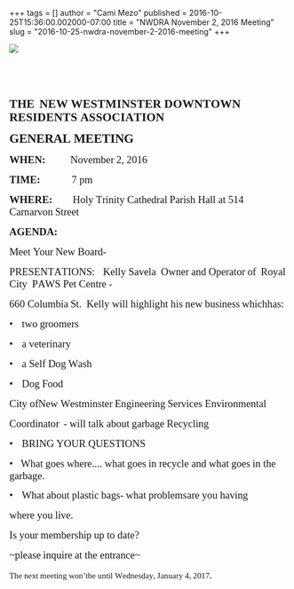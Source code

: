 +++
tags = []
author = "Cami Mezo"
published = 2016-10-25T15:36:00.002000-07:00
title = "NWDRA November 2, 2016 Meeting"
slug = "2016-10-25-nwdra-november-2-2016-meeting"
+++
<span lang="EN-US"></span>

  

  

[![](/img/blog/thumbnails/2016-10-25-nwdra-november-2-2016-meeting-NWDRA%2BLogo.png)](/img/blog/2016-10-25-nwdra-november-2-2016-meeting-NWDRA%2BLogo.png)

<span lang="EN-US"
style="font-family: &quot;Times New Roman&quot;,serif; font-size: 10.0pt; mso-ansi-language: EN-US; mso-bidi-language: AR-SA; mso-fareast-font-family: &quot;Times New Roman&quot;; mso-fareast-language: EN-US;">  
</span>

**<span lang="EN-US"
style="font-size: 16.0pt; letter-spacing: .15pt; line-height: 110%;">  
</span>**

<span style="font-family: Times, Times New Roman, serif;">**<span
lang="EN-US"
style="font-size: 16.0pt; letter-spacing: .15pt; line-height: 110%;">T</span><span
lang="EN-US" style="font-size: 16.0pt; line-height: 110%;">HE<span
style="letter-spacing: 2.8pt;"> </span><span
style="letter-spacing: .05pt; mso-font-width: 114%;">N</span><span
style="letter-spacing: .1pt; mso-font-width: 114%;">E</span>W<span
style="letter-spacing: -.1pt;"> </span><span
style="letter-spacing: .1pt; mso-font-width: 112%;">W</span><span
style="letter-spacing: .1pt; mso-font-width: 113%;">E</span><span
style="letter-spacing: .15pt; mso-font-width: 129%;">S</span><span
style="letter-spacing: .15pt;">T</span><span
style="letter-spacing: .2pt; mso-font-width: 102%;">M</span><span
style="letter-spacing: .15pt; mso-font-width: 84%;">I</span><span
style="letter-spacing: .1pt; mso-font-width: 120%;">N</span><span
style="letter-spacing: .15pt; mso-font-width: 129%;">S</span><span
style="letter-spacing: .15pt;">T</span><span
style="letter-spacing: .05pt; mso-font-width: 113%;">E</span>R <span
style="letter-spacing: .2pt; mso-font-width: 112%;">D</span><span
style="letter-spacing: .15pt; mso-font-width: 112%;">O</span><span
style="letter-spacing: .1pt; mso-font-width: 112%;">WNT</span><span
style="letter-spacing: .15pt; mso-font-width: 112%;">O</span><span
style="letter-spacing: .1pt; mso-font-width: 112%;">W</span>N<span
style="letter-spacing: -.2pt;"> </span><span
style="letter-spacing: .15pt; mso-font-width: 111%;">R</span><span
style="letter-spacing: .1pt; mso-font-width: 113%;">E</span><span
style="letter-spacing: .15pt; mso-font-width: 129%;">S</span><span
style="letter-spacing: .15pt; mso-font-width: 84%;">I</span><span
style="letter-spacing: .2pt; mso-font-width: 115%;">D</span><span
style="letter-spacing: .05pt; mso-font-width: 113%;">E</span><span
style="letter-spacing: .1pt; mso-font-width: 120%;">N</span><span
style="letter-spacing: .15pt;">T</span>S<span
style="letter-spacing: .25pt;"> </span><span
style="letter-spacing: .1pt; mso-font-width: 112%;">A</span><span
style="letter-spacing: .15pt; mso-font-width: 129%;">SS</span><span
style="letter-spacing: .15pt; mso-font-width: 109%;">O</span><span
style="letter-spacing: .15pt; mso-font-width: 115%;">C</span><span
style="letter-spacing: .15pt; mso-font-width: 84%;">I</span>A<span
style="letter-spacing: .2pt;">T</span><span
style="letter-spacing: .1pt; mso-font-width: 84%;">I</span><span
style="letter-spacing: .15pt; mso-font-width: 109%;">O</span>N</span>**<span
lang="EN-US"
style="font-size: 16.0pt; line-height: 110%;"></span></span>

  

  

<span style="font-family: Times, Times New Roman, serif;">**<span
lang="EN-US"
style="font-size: 17pt; letter-spacing: -0.15pt;">GENE</span><span
lang="EN-US"
style="font-size: 17pt; letter-spacing: -0.2pt;">RA</span><span
lang="EN-US" style="font-size: 17pt;">L<span
style="letter-spacing: -.3pt;"> M</span><span
style="letter-spacing: -.15pt;">EET</span><span
style="letter-spacing: -.1pt;">I</span><span
style="letter-spacing: -.15pt;">N</span>G</span>**<span lang="EN-US"
style="font-size: 17pt;"></span></span>

  

  

<span style="font-family: Times, Times New Roman, serif;">**<span
lang="EN-US"
style="font-size: 14pt; letter-spacing: -0.05pt;">WH</span><span
lang="EN-US" style="font-size: 14pt;">E<span
style="letter-spacing: -.1pt;">N</span>:        <span
style="letter-spacing: 2.25pt;"> </span></span>**<span lang="EN-US"
style="font-size: 14pt;">No<span
style="letter-spacing: -.15pt;">v</span>ember<span
style="letter-spacing: -.45pt;"> </span>2, 2016</span></span>

<span style="font-family: Times, Times New Roman, serif;">**<span
lang="EN-US"
style="font-size: 14pt; letter-spacing: -0.1pt;">T</span><span
lang="EN-US" style="font-size: 14pt;">I<span
style="letter-spacing: -.1pt;">M</span>E:           <span
style="letter-spacing: .4pt;"> </span></span>**<span lang="EN-US"
style="font-size: 14pt;">7 pm</span></span>

<span style="font-family: Times, Times New Roman, serif;">**<span
lang="EN-US"
style="font-size: 14pt; letter-spacing: -0.05pt;">WH</span><span
lang="EN-US" style="font-size: 14pt;">E<span
style="letter-spacing: -.05pt;">R</span>E:      <span
style="letter-spacing: 3.05pt;"> </span></span>**<span lang="EN-US"
style="font-size: 14pt; letter-spacing: -0.05pt;">H</span><span
lang="EN-US" style="font-size: 14pt;">oly<span
style="letter-spacing: -.1pt;"> </span>T<span
style="letter-spacing: -.1pt;">r</span>inity<span
style="letter-spacing: -.1pt;"> </span>Cathed<span
style="letter-spacing: -.1pt;">r</span>al<span
style="letter-spacing: -.55pt;"> </span>Pa<span
style="letter-spacing: -.15pt;">r</span>i<span
style="letter-spacing: -.05pt;">s</span>h<span
style="letter-spacing: -.05pt;"> </span><span
style="letter-spacing: -.15pt;">H</span>all<span
style="letter-spacing: -.1pt;"> </span>at<span
style="letter-spacing: -.1pt;"> </span>514 Ca<span
style="letter-spacing: -.1pt;">r</span>na<span
style="letter-spacing: -.05pt;">r</span><span
style="letter-spacing: -.1pt;">v</span>on<span
style="letter-spacing: -.55pt;"> </span><span
style="letter-spacing: -.2pt;">S</span>t<span
style="letter-spacing: -.1pt;">r</span><span
style="letter-spacing: -.05pt;">e</span>et</span></span>

  

  

<span style="font-family: Times, Times New Roman, serif;">**<span
lang="EN-US"
style="font-size: 14pt; letter-spacing: -0.05pt;">A</span><span
lang="EN-US" style="font-size: 14pt;">GE<span
style="letter-spacing: -.1pt;">N</span>D<span
style="letter-spacing: -.1pt;">A</span>:</span>**<span lang="EN-US"
style="font-size: 14pt;"></span></span>

  

  

<span style="font-family: Times, Times New Roman, serif;"><span
lang="EN-US"
style="font-size: 14pt; letter-spacing: -0.05pt;">M</span><span
lang="EN-US" style="font-size: 14pt;">eet<span
style="letter-spacing: -.1pt;"> </span>Your<span
style="letter-spacing: -.5pt;"> </span>New Boa<span
style="letter-spacing: -.25pt;">r</span>d-</span></span>

  

  

<span lang="EN-US" style="font-size: 14pt;"><span
style="font-family: Times, Times New Roman, serif;">PRE<span
style="letter-spacing: -.1pt;">S</span>ENT<span
style="letter-spacing: -.1pt;">A</span>TION<span
style="letter-spacing: -.15pt;">S</span>:  <span
style="letter-spacing: .5pt;"> </span><span
style="letter-spacing: -.05pt;">Ke</span>lly <span
style="letter-spacing: -.05pt;">S</span>a<span
style="letter-spacing: -.05pt;">v</span>ela<span
style="letter-spacing: 3.05pt;"> </span>Owner<span
style="letter-spacing: -.6pt;"> </span>and<span
style="letter-spacing: -.2pt;"> </span>Ope<span
style="letter-spacing: -.2pt;">r</span>ator<span
style="letter-spacing: -.6pt;"> </span>of<span
style="letter-spacing: 2.9pt;"> </span>Royal<span
style="letter-spacing: -.3pt;"> </span>City<span
style="letter-spacing: 3.15pt;"> </span>P<span
style="letter-spacing: -.25pt;">A</span><span
style="letter-spacing: -.1pt;">W</span>S<span
style="letter-spacing: -.2pt;"> </span>Pet Cent<span
style="letter-spacing: -.25pt;">r</span>e<span
style="letter-spacing: -.35pt;"> </span>-</span></span>

<span lang="EN-US" style="font-size: 14pt;"><span
style="font-family: Times, Times New Roman, serif;">660 Columbia<span
style="letter-spacing: -.55pt;"> </span><span
style="letter-spacing: -.2pt;">S</span>t.<span
style="letter-spacing: 3.1pt;"> </span><span
style="letter-spacing: -.15pt;">K</span>elly will highlight his<span
style="letter-spacing: -.15pt;"> </span>new<span
style="letter-spacing: -.25pt;"> </span>bu<span
style="letter-spacing: -.25pt;">s</span>ine<span
style="letter-spacing: -.05pt;">s</span>s<span
style="letter-spacing: -.65pt;"> </span>which<span
style="letter-spacing: -.35pt;"></span>ha<span
style="letter-spacing: -.2pt;">s</span>:</span></span>

<span lang="EN-US" style="font-size: 14pt;"><span
style="font-family: Times, Times New Roman, serif;">•  <span
style="letter-spacing: 1.5pt;"> </span>two<span
style="letter-spacing: -.2pt;"> </span>g<span
style="letter-spacing: -.2pt;">r</span>oome<span
style="letter-spacing: -.2pt;">r</span>s</span></span>

<span lang="EN-US" style="font-size: 14pt;"><span
style="font-family: Times, Times New Roman, serif;">•  <span
style="letter-spacing: 1.5pt;"> </span>a<span
style="letter-spacing: -.05pt;"> </span><span
style="letter-spacing: -.1pt;">v</span>ete<span
style="letter-spacing: -.1pt;">r</span>ina<span
style="letter-spacing: -.05pt;">r</span>y</span></span>

<span lang="EN-US" style="font-size: 14pt;"><span
style="font-family: Times, Times New Roman, serif;">•  <span
style="letter-spacing: 1.5pt;"> </span>a<span
style="letter-spacing: -.05pt;"> </span><span
style="letter-spacing: -.1pt;">S</span>elf<span
style="letter-spacing: -.05pt;"> </span><span
style="letter-spacing: -.1pt;">D</span>og<span
style="letter-spacing: -.25pt;"> </span><span
style="letter-spacing: -.15pt;">W</span>a<span
style="letter-spacing: -.05pt;">s</span>h</span></span>

<span lang="EN-US" style="font-size: 14pt;"><span
style="font-family: Times, Times New Roman, serif;">•  <span
style="letter-spacing: 1.5pt;"> </span><span
style="letter-spacing: -.1pt;">D</span>og<span
style="letter-spacing: -.25pt;"> </span><span
style="letter-spacing: -.15pt;">F</span><span
style="letter-spacing: -.1pt;">oo</span>d</span></span>

  

  

<span lang="EN-US" style="font-size: 14pt;"><span
style="font-family: Times, Times New Roman, serif;">City of<span
style="letter-spacing: -.2pt;"></span>New <span
style="letter-spacing: -.25pt;">W</span>e<span
style="letter-spacing: -.05pt;">s</span>tmin<span
style="letter-spacing: -.05pt;">s</span>ter<span
style="letter-spacing: -.65pt;"> </span>Enginee<span
style="letter-spacing: -.1pt;">r</span>ing<span
style="letter-spacing: -.5pt;"> </span><span
style="letter-spacing: -.15pt;">S</span>e<span
style="letter-spacing: -.1pt;">rv</span>ices<span
style="letter-spacing: -.1pt;"> </span>En<span
style="letter-spacing: -.1pt;">v</span>i<span
style="letter-spacing: -.05pt;">r</span>onmental</span></span>

<span lang="EN-US" style="font-size: 14pt;"><span
style="font-family: Times, Times New Roman, serif;">Coo<span
style="letter-spacing: -.2pt;">r</span>dinator<span
style="letter-spacing: 2.35pt;"> </span>-<span
style="letter-spacing: -.05pt;"> </span>will talk about<span
style="letter-spacing: -.35pt;"> </span>ga<span
style="letter-spacing: -.2pt;">r</span>bage<span
style="letter-spacing: -.3pt;"> </span>Recycling</span></span>

<span lang="EN-US" style="font-size: 14pt;"><span
style="font-family: Times, Times New Roman, serif;">•  <span
style="letter-spacing: 1.5pt;"> </span>BRING<span
style="letter-spacing: -.3pt;"> </span>YO<span
style="letter-spacing: -.1pt;">U</span>R<span
style="letter-spacing: -.25pt;"> </span>Q<span
style="letter-spacing: -.2pt;">U</span>E<span
style="letter-spacing: -.05pt;">S</span>TIONS</span></span>

<span lang="EN-US" style="font-size: 14pt; line-height: 115%;"><span
style="font-family: Times, Times New Roman, serif;">•   <span
style="letter-spacing: -.1pt;">W</span>hat<span
style="letter-spacing: -.3pt;"> </span>goes<span
style="letter-spacing: -.4pt;"> </span>whe<span
style="letter-spacing: -.2pt;">r</span>e<span
style="letter-spacing: -.05pt;">...</span>.<span
style="letter-spacing: -.05pt;"> </span>what<span
style="letter-spacing: -.3pt;"> </span>goes<span
style="letter-spacing: -.45pt;"> </span>in<span
style="letter-spacing: -.1pt;"> </span><span
style="letter-spacing: -.15pt;">r</span>ecycle and<span
style="letter-spacing: -.2pt;"> </span>what<span
style="letter-spacing: -.3pt;"> </span>goes<span
style="letter-spacing: -.55pt;"> </span>in the ga<span
style="letter-spacing: -.1pt;">r</span>bage.</span></span>

<span style="font-family: Times, Times New Roman, serif;"><span
lang="EN-US"
style="font-size: 14pt; position: relative; top: -0.5pt;">•  <span
style="letter-spacing: 1.5pt;"> </span><span
style="letter-spacing: -.1pt;">W</span>hat<span
style="letter-spacing: -.3pt;"> </span>about<span
style="letter-spacing: -.35pt;"> </span>pla<span
style="letter-spacing: -.2pt;">s</span>tic<span
style="letter-spacing: -.25pt;"> </span>bag<span
style="letter-spacing: -.1pt;">s</span>-<span
style="letter-spacing: -.3pt;"> </span>what<span
style="letter-spacing: -.3pt;"> </span>p<span
style="letter-spacing: -.15pt;">r</span>oblems<span
style="letter-spacing: -.7pt;"></span>a<span
style="letter-spacing: -.1pt;">r</span>e<span
style="letter-spacing: -.15pt;"> </span>you<span
style="letter-spacing: -.2pt;"> </span>ha<span
style="letter-spacing: -.2pt;">v</span>ing</span><span lang="EN-US"
style="font-size: 14pt;"></span></span>

<span lang="EN-US" style="font-size: 14pt;"><span
style="font-family: Times, Times New Roman, serif;">whe<span
style="letter-spacing: -.15pt;">r</span>e you<span
style="letter-spacing: -.2pt;"> </span>li<span
style="letter-spacing: -.15pt;">v</span>e.</span></span>

  

  

<span lang="EN-US" style="font-size: 14pt;"><span
style="font-family: Times, Times New Roman, serif;">Is<span
style="letter-spacing: -.1pt;"> </span>your<span
style="letter-spacing: -.5pt;"> </span>membe<span
style="letter-spacing: -.1pt;">r</span><span
style="letter-spacing: -.05pt;">s</span><span
style="letter-spacing: -.1pt;">h</span>ip<span
style="letter-spacing: -.25pt;"> </span>up<span
style="letter-spacing: -.15pt;"> </span>to<span
style="letter-spacing: -.1pt;"> </span>date?</span></span>

<span lang="EN-US" style="font-size: 14pt;"><span
style="font-family: Times, Times New Roman, serif;">~plea<span
style="letter-spacing: -.05pt;">s</span>e<span
style="letter-spacing: -.35pt;"> </span>inqui<span
style="letter-spacing: -.15pt;">r</span>e<span
style="letter-spacing: -.35pt;"> </span>at<span
style="letter-spacing: -.1pt;"> </span>the ent<span
style="letter-spacing: -.25pt;">r</span>ance~</span></span>

  

  

  
<span style="font-family: Times, Times New Roman, serif;"><span
lang="EN-US"
style="font-size: 11pt; letter-spacing: 0.05pt;">T</span><span
lang="EN-US"
style="font-size: 11pt; letter-spacing: 0.1pt;">h</span><span
lang="EN-US" style="font-size: 11pt;">e<span
style="letter-spacing: -.05pt;"> </span><span
style="letter-spacing: .1pt;">n</span><span
style="letter-spacing: .05pt;">e</span>xt<span
style="letter-spacing: -.15pt;"> </span><span
style="letter-spacing: .25pt;">m</span><span
style="letter-spacing: .05pt;">ee</span>ti<span
style="letter-spacing: .15pt;">n</span>g <span
style="letter-spacing: .1pt;">won</span>’t<span
style="letter-spacing: -.2pt;"></span><span
style="letter-spacing: .2pt;">b</span>e <span
style="letter-spacing: .1pt;">u</span><span
style="letter-spacing: .05pt;">n</span>til<span
style="letter-spacing: -.1pt;"> </span><span
style="letter-spacing: .25pt;">W</span><span
style="letter-spacing: .05pt;">e</span><span
style="letter-spacing: .1pt;">dn</span>es<span
style="letter-spacing: .15pt;">da</span><span
style="letter-spacing: .05pt;">y</span>,<span
style="letter-spacing: -.4pt;"> </span><span
style="letter-spacing: .15pt;">Ja</span><span
style="letter-spacing: .1pt;">nu</span><span
style="letter-spacing: .15pt;">a</span>ry<span
style="letter-spacing: -.15pt;"> </span><span
style="letter-spacing: .1pt;">4</span>, <span
style="letter-spacing: .05pt;">2017</span></span></span><span
lang="EN-US" style="font-size: 14pt;"><span
style="font-family: Times, Times New Roman, serif;">.</span><span
style="font-family: Calibri, sans-serif;"></span></span>
